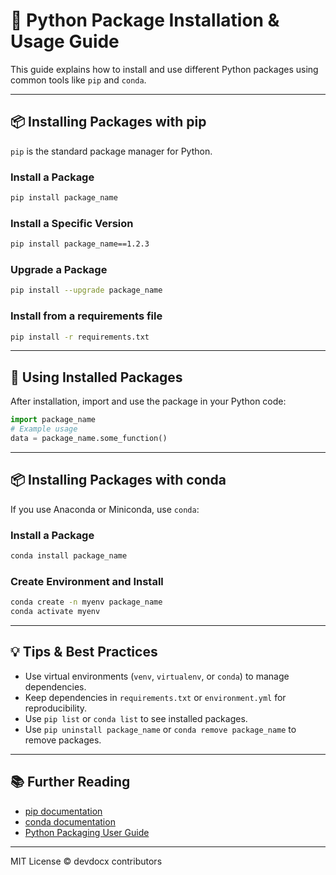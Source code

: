 # 🐍 Python Package Installation & Usage Guide

This guide explains how to install and use different Python packages using common tools like `pip` and `conda`.

---

## 📦 Installing Packages with pip

`pip` is the standard package manager for Python.

### Install a Package
```bash
pip install package_name
```

### Install a Specific Version
```bash
pip install package_name==1.2.3
```

### Upgrade a Package
```bash
pip install --upgrade package_name
```

### Install from a requirements file
```bash
pip install -r requirements.txt
```

---

## 🐍 Using Installed Packages

After installation, import and use the package in your Python code:

```python
import package_name
# Example usage
data = package_name.some_function()
```

---

## 📦 Installing Packages with conda

If you use Anaconda or Miniconda, use `conda`:

### Install a Package
```bash
conda install package_name
```

### Create Environment and Install
```bash
conda create -n myenv package_name
conda activate myenv
```

---

## 💡 Tips & Best Practices
- Use virtual environments (`venv`, `virtualenv`, or `conda`) to manage dependencies.
- Keep dependencies in `requirements.txt` or `environment.yml` for reproducibility.
- Use `pip list` or `conda list` to see installed packages.
- Use `pip uninstall package_name` or `conda remove package_name` to remove packages.

---

## 📚 Further Reading
- [pip documentation](https://pip.pypa.io/en/stable/)
- [conda documentation](https://docs.conda.io/en/latest/)
- [Python Packaging User Guide](https://packaging.python.org/)

---

MIT License © devdocx contributors
